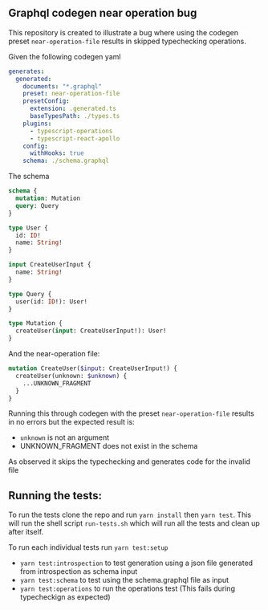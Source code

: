 ## Graphql codegen near operation bug

This repository is created to illustrate a bug where using the codegen preset `near-operation-file` results in skipped typechecking operations.

Given the following codegen yaml

```yaml
generates:
  generated:
    documents: "*.graphql"
    preset: near-operation-file
    presetConfig:
      extension: .generated.ts
      baseTypesPath: ./types.ts
    plugins:
      - typescript-operations
      - typescript-react-apollo
    config:
      withHooks: true
    schema: ./schema.graphql
```

The schema

```graphql
schema {
  mutation: Mutation
  query: Query
}

type User {
  id: ID!
  name: String!
}

input CreateUserInput {
  name: String!
}

type Query {
  user(id: ID!): User!
}

type Mutation {
  createUser(input: CreateUserInput!): User!
}
```

And the near-operation file:

```graphql
mutation CreateUser($input: CreateUserInput!) {
  createUser(unknown: $unknown) {
    ...UNKNOWN_FRAGMENT
  }
}
```

Running this through codegen with the preset `near-operation-file`
results in no errors but the expected result is:

- `unknown` is not an argument
- UNKNOWN_FRAGMENT does not exist in the schema

As observed it skips the typechecking and generates code for the invalid file

## Running the tests:

To run the tests clone the repo and run `yarn install` then `yarn test`.
This will run the shell script `run-tests.sh` which will run all the tests and clean up after itself.

To run each individual tests run `yarn test:setup`

- `yarn test:introspection` to test generation using a json file generated from introspection as schema input
- `yarn test:schema` to test using the schema.graphql file as input
- `yarn test:operations` to run the operations test (This fails during typecheckign as expected)
